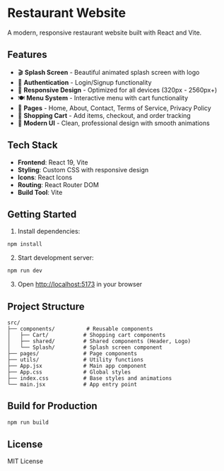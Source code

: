 # Restaurant Website

A modern, responsive restaurant website built with React and Vite.

## Features

- 🎬 **Splash Screen** - Beautiful animated splash screen with logo
- 🔐 **Authentication** - Login/Signup functionality
- 📱 **Responsive Design** - Optimized for all devices (320px - 2560px+)
- 🍽️ **Menu System** - Interactive menu with cart functionality
- 📄 **Pages** - Home, About, Contact, Terms of Service, Privacy Policy
- 🛒 **Shopping Cart** - Add items, checkout, and order tracking
- 🎨 **Modern UI** - Clean, professional design with smooth animations

## Tech Stack

- **Frontend**: React 19, Vite
- **Styling**: Custom CSS with responsive design
- **Icons**: React Icons
- **Routing**: React Router DOM
- **Build Tool**: Vite

## Getting Started

1. Install dependencies:
```bash
npm install
```

2. Start development server:
```bash
npm run dev
```

3. Open [http://localhost:5173](http://localhost:5173) in your browser

## Project Structure

```
src/
├── components/          # Reusable components
│   ├── Cart/           # Shopping cart components
│   ├── shared/         # Shared components (Header, Logo)
│   └── Splash/         # Splash screen component
├── pages/              # Page components
├── utils/              # Utility functions
├── App.jsx             # Main app component
├── App.css             # Global styles
├── index.css           # Base styles and animations
└── main.jsx            # App entry point
```

## Build for Production

```bash
npm run build
```

## License

MIT License